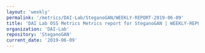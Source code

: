 ```yaml
---
layout: 'weekly'
permalink: '/metrics/DAI-Lab/SteganoGAN/WEEKLY-REPORT-2019-06-09'
title: 'DAI Lab OSS Metrics Metrics report for SteganoGAN | WEEKLY-REPORT-2019-06-09'
organization: 'DAI-Lab'
repository: 'SteganoGAN'
current_date: '2019-06-09'
---
```

